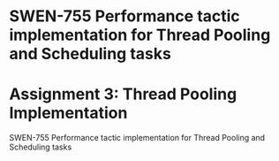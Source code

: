 SWEN-755 Performance tactic implementation for Thread Pooling and Scheduling tasks 
=======
# Assignment 3: Thread Pooling Implementation

SWEN-755 Performance tactic implementation for Thread Pooling and Scheduling tasks  
